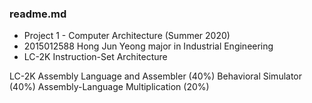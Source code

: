 ### readme.md

- Project 1 - Computer Architecture (Summer 2020)
- 2015012588 Hong Jun Yeong major in Industrial Engineering
- LC-2K Instruction-Set Architecture

LC-2K Assembly Language and Assembler (40%)
Behavioral Simulator (40%)
Assembly-Language Multiplication (20%)
